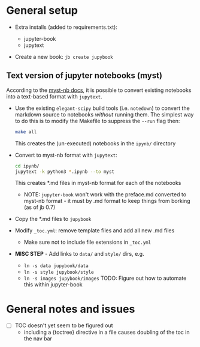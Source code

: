 # General setup
 - Extra installs (added to requirements.txt):
   * jupyter-book
   * jupytext

 - Create a new book: `jb create jupybook`

## Text version of jupyter notebooks (myst)

According to the [myst-nb docs][myst-nb], it is possible to convert existing
notebooks into a text-based format with `jupytext`.

 - Use the existing `elegant-scipy` build tools (i.e. `notedown`) to convert
   the markdown source to notebooks *without* running them. The simplest way
   to do this is to modify the Makefile to suppress the `--run` flag then:
   ```bash
   make all
   ```
   This creates the (un-executed) notebooks in the `ipynb/` directory

 - Convert to myst-nb format with `jupytext`: 
   ```bash
   cd ipynb/
   jupytext -k python3 *.ipynb --to myst
   ```
   This creates *.md files in myst-nb format for each of the notebooks

   * NOTE: `jupyter-book` won't work with the preface.md converted to myst-nb
     format - it must by .md format to keep things from borking (as of
     jb 0.7)

 - Copy the *.md files to `jupybook`
 - Modify `_toc.yml`: remove template files and add all new .md files
   * Make sure not to include file extensions in `_toc.yml`

 - **MISC STEP** - Add links to `data/` and `style/` dirs, e.g.
   * `ln -s data jupybook/data`
   * `ln -s style jupybook/style`
   * `ln -s images jupybook/images`
   TODO: Figure out how to automate this within jupyter-book

[myst-nb]: https://myst-nb.readthedocs.io/en/latest/use/markdown.html

# General notes and issues

 - [ ] TOC doesn't yet seem to be figured out
   - including a {toctree} directive in a file causes doubling of the toc in 
     the nav bar
